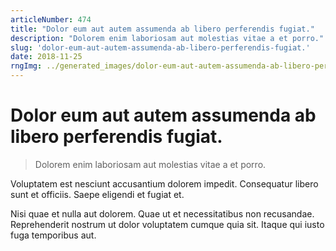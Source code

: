 ```yaml
---
articleNumber: 474
title: "Dolor eum aut autem assumenda ab libero perferendis fugiat."
description: "Dolorem enim laboriosam aut molestias vitae a et porro."
slug: 'dolor-eum-aut-autem-assumenda-ab-libero-perferendis-fugiat.'
date: 2018-11-25
rngImg: ../generated_images/dolor-eum-aut-autem-assumenda-ab-libero-perferendis-fugiat..jpg
---
```


# Dolor eum aut autem assumenda ab libero perferendis fugiat.

> Dolorem enim laboriosam aut molestias vitae a et porro.

Voluptatem est nesciunt accusantium dolorem impedit. Consequatur libero sunt et officiis. Saepe eligendi et fugiat et.
 Nisi quae et nulla aut dolorem. Quae ut et necessitatibus non recusandae. Reprehenderit nostrum ut dolor voluptatem cumque quia sit. Itaque qui iusto fuga temporibus aut.
